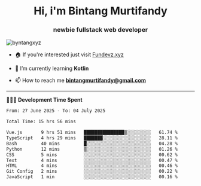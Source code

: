 <h1 align="center">Hi, i'm Bintang Murtifandy</h1>
<h3 align="center">newbie fullstack web developer</h3>

<p align="left"> <img src="https://komarev.com/ghpvc/?username=byntangxyz&label=Profile%20views&color=0e75b6&style=flat" alt="byntangxyz" /> </p>

- 🏠 If you're interested just visit [Fundevz.xyz](https://fundevz.xyz)

- 🌱 I’m currently learning **Kotlin**

- 📫 How to reach me **bintangmurtifandy@gmail.com**

<hr />

👩🏿‍💻 **Development Time Spent**

<p><!--START_SECTION:waka-->

```txt
From: 27 June 2025 - To: 04 July 2025

Total Time: 15 hrs 56 mins

Vue.js       9 hrs 51 mins   ███████████████▒░░░░░░░░░   61.74 %
TypeScript   4 hrs 29 mins   ███████░░░░░░░░░░░░░░░░░░   28.11 %
Bash         40 mins         █░░░░░░░░░░░░░░░░░░░░░░░░   04.28 %
Python       12 mins         ▒░░░░░░░░░░░░░░░░░░░░░░░░   01.26 %
CSS          5 mins          ░░░░░░░░░░░░░░░░░░░░░░░░░   00.62 %
Text         4 mins          ░░░░░░░░░░░░░░░░░░░░░░░░░   00.47 %
HTML         4 mins          ░░░░░░░░░░░░░░░░░░░░░░░░░   00.46 %
Git Config   2 mins          ░░░░░░░░░░░░░░░░░░░░░░░░░   00.22 %
JavaScript   1 min           ░░░░░░░░░░░░░░░░░░░░░░░░░   00.16 %
```

<!--END_SECTION:waka--></p>
